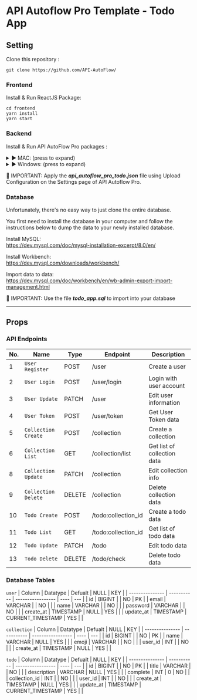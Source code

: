 # API Autoflow Pro Template - Todo App

## Setting

Clone this repository :

```
git clone https://github.com/API-AutoFlow/
```


### Frontend

Install & Run ReactJS Package:

```
cd frontend
yarn install
yarn start
```


### Backend

Install & Run API AutoFlow Pro packages :

<details>
  <summary>► MAC: (press to expand)</summary>
  
  ```
  cd backend/macos/api_interactor/bin
  ./api_interactor start 
  ```
  
  Open up the browser and go to below URL
  
  ```
  http://localhost:4000
  ```
  
  🚨 IMPORTANT: Run the servers by pressing the ▶️ button
  
  Reference:
  http://www.interactor.com/product/autoflow/installation/macos
</details>

<details>
  <summary>► Windows: (press to expand)</summary>
  
  🚨 IMPORTANT: Open the terminal (cmd) using **Run as Administrator**
  ```
  cd /backend/windows/api_interactor/bin
  ./api_interactor install 
  ./api_interactor start 
  ```
 
  Open up the browser and go to below URL
  
  ```
  http://localhost:4000
  ```
  
  🚨 IMPORTANT 🚨 Run the servers by pressing the ▶️ button
	
	
  Reference:
  http://www.interactor.com/product/autoflow/installation/windows
  
</details>

🚨 IMPORTANT: Apply the **_api_autoflow_pro_todo.json_** file using Upload Configuration on the Settings page of API Autoflow Pro.



### Database

Unfortunately, there's no easy way to just clone the entire database.

You first need to install the database in your computer and follow the instructions below to dump the data to your newly installed database.

Install MySQL:<br/>
https://dev.mysql.com/doc/mysql-installation-excerpt/8.0/en/

Install Workbench:<br/>
https://dev.mysql.com/downloads/workbench/

Import data to data:<br/>
https://dev.mysql.com/doc/workbench/en/wb-admin-export-import-management.html

🚨 IMPORTANT: Use the file **_todo_app.sql_** to import into your database

------------------------------------------------------------

## Props

### API Endpoints

| No. | Name                   | Type   | Endpoint                 | Description                               |
| --- | ---------------------- | ------ | ------------------------ | ----------------------------------------- |
| 1   | `User Register`        | POST   | /user                    | Create a user                             |
| 2   | `User Login`           | POST   | /user/login              | Login with user account                   |
| 3   | `User Update`          | PATCH  | /user                    | Edit user information                     |
| 4   | `User Token`           | POST   | /user/token              | Get User Token data                       |
| 5   | `Collection Create`    | POST   | /collection              | Create a collection                       |
| 6   | `Collection List`      | GET    | /collection/list         | Get list of collection data               |
| 8   | `Collection Update`    | PATCH  | /collection              | Edit collection info                      |
| 9   | `Collection Delete`    | DELETE | /collection              | Delete collection data                    |
| 10  | `Todo Create`          | POST   | /todo:collection_id      | Create a todo data                        |
| 11  | `Todo List`            | GET    | /todo:collection_id      | Get list of todo data                     |
| 12  | `Todo Update`          | PATCH  | /todo                    | Edit todo data                            |
| 13  | `Todo Delete`          | DELETE | /todo/check              | Delete todo data                          |

### Database Tables

`user`
| Column          | Datatype    | Defualt           | NULL | KEY |
| --------------- | ----------- | ----------------- | ---- | --- |
| id              | BIGINT      |                   | NO   | PK  |
| email           | VARCHAR     |                   | NO   |     |
| name            | VARCHAR     |                   | NO   |     |
| password        | VARCHAR     |                   | NO   |     |
| create_at       | TIMESTAMP   | NULL              | YES  |     |
| update_at       | TIMESTAMP   | CURRENT_TIMESTAMP | YES  |     |

`collection`
| Column          | Datatype    | Defualt           | NULL | KEY |
| --------------- | ----------- | ----------------- | ---- | --- |
| id              | BIGINT      |                   | NO   | PK  |
| name            | VARCHAR     | NULL              | YES  |     |
| emoji           | VARCHAR     |                   | NO   |     |
| user_id         | INT         |                   | NO   |     |
| create_at       | TIMESTAMP   | NULL              | YES  |     |

`todo`
| Column          | Datatype    | Defualt           | NULL | KEY |
| --------------- | ----------- | ----------------- | ---- | --- |
| id              | BIGINT      |                   | NO   | PK  |
| title           | VARCHAR     |                   | NO   |     |
| description     | VARCHAR     | NULL              | YES  |     |
| complete        | INT         | 0                 | NO   |     |
| collection_id   | INT         |                   | NO   |     |
| user_id         | INT         |                   | NO   |     |
| create_at       | TIMESTAMP   | NULL              | YES  |     |
| update_at       | TIMESTAMP   | CURRENT_TIMESTAMP | YES  |     |
